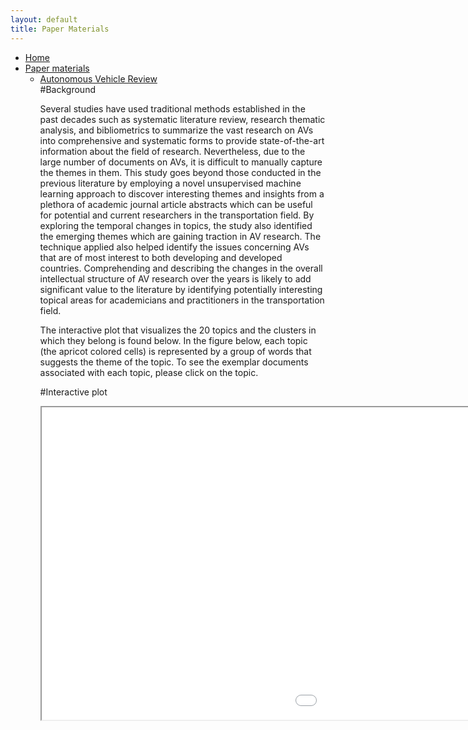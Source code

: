 ```yaml
---
layout: default
title: Paper Materials
---
```


<nav>
  <ul>
    <li><a href="/">Home</a></li>
    <li>
      <a href="#">Paper materials</a>
      <ul>
        <li><a href="#">Autonomous Vehicle Review</a></li>
        #Background

Several studies have used traditional methods established in the past decades such as systematic literature review, research thematic analysis, and bibliometrics to summarize the vast research on AVs into comprehensive and systematic forms to provide state-of-the-art information about the field of research. Nevertheless, due to the large number of documents on AVs, it is difficult to manually capture the themes in them. This study goes beyond those conducted in the previous literature by employing a novel unsupervised machine learning approach to discover interesting themes and insights from a plethora of academic journal article abstracts which can be useful for potential and current researchers in the transportation field. By exploring the temporal changes in topics, the study also identified the emerging themes which are gaining traction in AV research. The technique applied also helped identify the issues concerning AVs that are of most interest to both developing and developed countries. Comprehending and describing the changes in the overall intellectual structure of AV research over the years is likely to add significant value to the literature by identifying potentially interesting topical areas for academicians and practitioners in the transportation field.

The interactive plot that visualizes the 20 topics and the clusters in which they belong is found below. In the figure below, each topic (the apricot colored cells) is represented by a group of words that suggests the theme of the topic. To see the exemplar documents associated with each topic, please click on the topic.

#Interactive plot

<iframe src="/assets/av_stm_model.html" height="500" width="1500"></iframe>
      </ul>
  </ul>
</nav>



